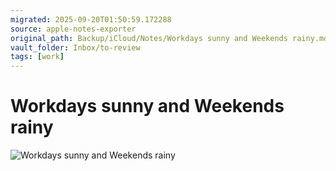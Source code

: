 ```yaml
---
migrated: 2025-09-20T01:50:59.172288
source: apple-notes-exporter
original_path: Backup/iCloud/Notes/Workdays sunny and Weekends rainy.md
vault_folder: Inbox/to-review
tags: [work]
---
```

# Workdays sunny and Weekends rainy
![Workdays sunny and Weekends rainy](images/Workdays%20sunny%20and%20Weekends%20rainy.jpeg)

